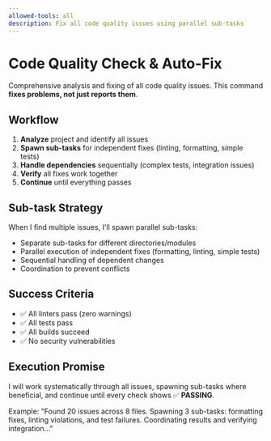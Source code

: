 ```yaml
---
allowed-tools: all
description: Fix all code quality issues using parallel sub-tasks
---
```


# Code Quality Check & Auto-Fix

Comprehensive analysis and fixing of all code quality issues. This command **fixes problems, not just reports them**.

## Workflow

1. **Analyze** project and identify all issues
2. **Spawn sub-tasks** for independent fixes (linting, formatting, simple tests)
3. **Handle dependencies** sequentially (complex tests, integration issues)
4. **Verify** all fixes work together
5. **Continue** until everything passes

## Sub-task Strategy

When I find multiple issues, I'll spawn parallel sub-tasks:

- Separate sub-tasks for different directories/modules
- Parallel execution of independent fixes (formatting, linting, simple tests)
- Sequential handling of dependent changes
- Coordination to prevent conflicts

## Success Criteria

- ✅ All linters pass (zero warnings)
- ✅ All tests pass
- ✅ All builds succeed
- ✅ No security vulnerabilities

## Execution Promise

I will work systematically through all issues, spawning sub-tasks where beneficial, and continue until every check shows ✅ **PASSING**.

Example: "Found 20 issues across 8 files. Spawning 3 sub-tasks: formatting fixes, linting violations, and test failures. Coordinating results and verifying integration..."
